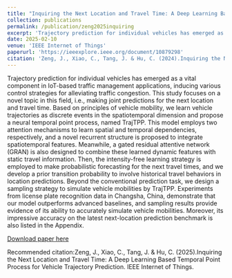 ```yaml
---
title: "Inquiring the Next Location and Travel Time: A Deep Learning Based Temporal Point Process for Vehicle Trajectory Prediction"
collection: publications
permalink: /publication/zeng2025inquiring
excerpt: 'Trajectory prediction for individual vehicles has emerged as a vital component in IoT-based traffic management applications, inducing various control strategies for alleviating traffic congestion. This study focuses on a novel topic in this field, i.e., making joint predictions for the next location and travel time. Based on principles of vehicle mobility, we learn vehicle trajectories as discrete events in the spatiotemporal dimension and propose a neural temporal point process, named TrajTPP. This model employs two attention mechanisms to learn spatial and temporal dependencies, respectively, and a novel recurrent structure is proposed to integrate spatiotemporal features. Meanwhile, a gated residual attentive network (GRAN) is also designed to combine these learned dynamic features with static travel information. Then, the intensity-free learning strategy is employed to make probabilistic forecasting for the next travel times, and we develop a prior transition probability to involve historical travel behaviors in location predictions. Beyond the conventional prediction task, we design a sampling strategy to simulate vehicle mobilities by TrajTPP. Experiments from license plate recognition data in Changsha, China, demonstrate that our model outperforms advanced baselines, and sampling results provide evidence of its ability to accurately simulate vehicle mobilities. Moreover, its impressive accuracy on the latest next-location prediction benchmark is also listed in the Appendix.'
date: 2025-02-10
venue: 'IEEE Internet of Things'
paperurl: 'https://ieeexplore.ieee.org/document/10879298'
citation: 'Zeng, J., Xiao, C., Tang, J. & Hu, C. (2024).Inquiring the Next Location and Travel Time: A Deep Learning Based Temporal Point Process for Vehicle Trajectory Prediction. IEEE Internet of Things.'
---
```

Trajectory prediction for individual vehicles has emerged as a vital component in IoT-based traffic management applications, inducing various control strategies for alleviating traffic congestion. This study focuses on a novel topic in this field, i.e., making joint predictions for the next location and travel time. Based on principles of vehicle mobility, we learn vehicle trajectories as discrete events in the spatiotemporal dimension and propose a neural temporal point process, named TrajTPP. This model employs two attention mechanisms to learn spatial and temporal dependencies, respectively, and a novel recurrent structure is proposed to integrate spatiotemporal features. Meanwhile, a gated residual attentive network (GRAN) is also designed to combine these learned dynamic features with static travel information. Then, the intensity-free learning strategy is employed to make probabilistic forecasting for the next travel times, and we develop a prior transition probability to involve historical travel behaviors in location predictions. Beyond the conventional prediction task, we design a sampling strategy to simulate vehicle mobilities by TrajTPP. Experiments from license plate recognition data in Changsha, China, demonstrate that our model outperforms advanced baselines, and sampling results provide evidence of its ability to accurately simulate vehicle mobilities. Moreover, its impressive accuracy on the latest next-location prediction benchmark is also listed in the Appendix.

[Download paper here](http://SunderlandAJ-1130.github.io/files/zeng2025inquiring.pdf)

Recommended citation:Zeng, J., Xiao, C., Tang, J. & Hu, C. (2025).Inquiring the Next Location and Travel Time: A Deep Learning Based Temporal Point Process for Vehicle Trajectory Prediction. IEEE Internet of Things.
